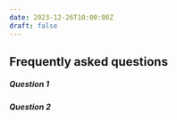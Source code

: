 ```yaml
---
date: 2023-12-26T10:00:00Z
draft: false
---
```


## Frequently asked questions

##### Question 1

##### Question 2

